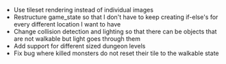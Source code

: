 * Use tileset rendering instead of individual images
* Restructure game_state so that I don't have to keep creating if-else's for every different location I want to have
* Change collision detection and lighting so that there can be objects that are not walkable but light goes through them
* Add support for different sized dungeon levels
* Fix bug where killed monsters do not reset their tile to the walkable state